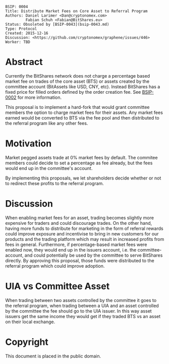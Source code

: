     BSIP: 0004
    Title: Distribute Market Fees on Core Asset to Referral Program
    Authors: Daniel Larimer <Dan@cryptonomex.com>
             Fabian Schuh <Fabian@BitShares.eu>
    Status: Obsoleted by [BSIP-0043](bsip-0043.md)
    Type: Protocol
    Created: 2015-12-16
    Discussion: <https://github.com/cryptonomex/graphene/issues/446>
    Worker: TBD

# Abstract

Currently the BitShares network does not charge a percentage based market fee on
trades of the core asset (BTS) or assets created by the committee account
(BitAssets like USD, CNY, etc). Instead BitShares has a fixed price for filled
orders defined by the order creation fee. See [BSIP-0002](bsip-0002.md) for more
information.

This proposal is to implement a hard-fork that would grant committee members the
option to charge market fees for their assets. Any market fees earned would be
converted to BTS via the fee pool and then distributed to the referral program
like any other fees.

# Motivation

Market pegged assets trade at 0% market fees by default. The commitee members
could decide to set a percentage as fee already, but the fees would end up in
the committee's account.

By implementing this proposals, we let shareholders decide whether or not to
redirect these profits to the referral program.

# Discussion

When enabling market fees for an asset, trading becomes slightly more expensive
for traders and could discourage trades. On the other hand, having more funds
to distribute for marketing in the form of referral rewards could improve
exposure and incentivise to bring in new customers for our products and the
trading platform which may result in increased profits from fees in general.
Furthermore, if percentage-based market fees were enabled now, they would end up
in the issuers account, i.e. the committee-account, and could potentially be
used by the committee to serve BitShares directly. By approving this proposal,
those funds were distributed to the referral program which could improve
adoption.

# UIA vs Committee Asset 

When trading between two assets controlled by the committee it goes to the referral program, 
when trading between a UIA and an asset controlled by the committee the fee should go to the UIA issuer. 
In this way asset issuers get the same income they would get if they traded BTS vs an asset on their
local exchange.

# Copyright

This document is placed in the public domain.
